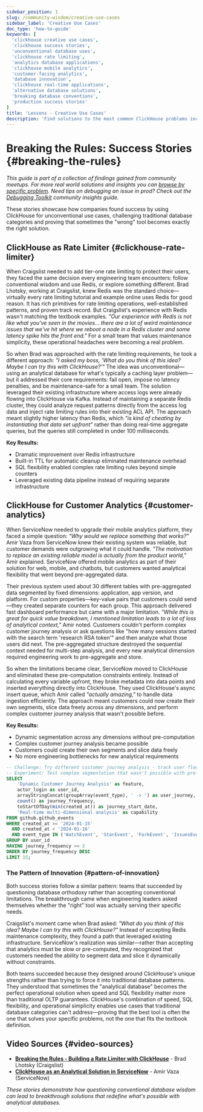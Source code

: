 ```yaml
---
sidebar_position: 1
slug: /community-wisdom/creative-use-cases
sidebar_label: 'Creative Use Cases'
doc_type: 'how-to-guide'
keywords: [
  'clickhouse creative use cases',
  'clickhouse success stories',
  'unconventional database uses',
  'clickhouse rate limiting',
  'analytics database applications',
  'clickhouse mobile analytics',
  'customer-facing analytics',
  'database innovation',
  'clickhouse real-time applications',
  'alternative database solutions',
  'breaking database conventions',
  'production success stories'
]
title: 'Lessons - Creative Use Cases'
description: 'Find solutions to the most common ClickHouse problems including slow queries, memory errors, connection issues, and configuration problems.'
---
```


# Breaking the Rules: Success Stories {#breaking-the-rules}
*This guide is part of a collection of findings gained from community meetups. For more real world solutions and insights you can [browse by specific problem](./community-wisdom.md).*
*Need tips on debugging an issue in prod? Check out the [Debugging Toolkit](./debugging-toolkit.md) community insights guide.*

These stories showcase how companies found success by using ClickHouse for unconventional use cases, challenging traditional database categories and proving that sometimes the "wrong" tool becomes exactly the right solution.

## ClickHouse as Rate Limiter {#clickhouse-rate-limiter}

When Craigslist needed to add tier-one rate limiting to protect their users, they faced the same decision every engineering team encounters: follow conventional wisdom and use Redis, or explore something different. Brad Lhotsky, working at Craigslist, knew Redis was the standard choice—virtually every rate limiting tutorial and example online uses Redis for good reason. It has rich primitives for rate limiting operations, well-established patterns, and proven track record. But Craigslist's experience with Redis wasn't matching the textbook examples. *"Our experience with Redis is not like what you've seen in the movies... there are a lot of weird maintenance issues that we've hit where we reboot a node in a Redis cluster and some latency spike hits the front end."* For a small team that values maintenance simplicity, these operational headaches were becoming a real problem.

So when Brad was approached with the rate limiting requirements, he took a different approach: *"I asked my boss, 'What do you think of this idea? Maybe I can try this with ClickHouse?'"* The idea was unconventional—using an analytical database for what's typically a caching layer problem—but it addressed their core requirements: fail open, impose no latency penalties, and be maintenance-safe for a small team. The solution leveraged their existing infrastructure where access logs were already flowing into ClickHouse via Kafka. Instead of maintaining a separate Redis cluster, they could analyze request patterns directly from the access log data and inject rate limiting rules into their existing ACL API. The approach meant slightly higher latency than Redis, which *"is kind of cheating by instantiating that data set upfront"* rather than doing real-time aggregate queries, but the queries still completed in under 100 milliseconds.

**Key Results:**
- Dramatic improvement over Redis infrastructure
- Built-in TTL for automatic cleanup eliminated maintenance overhead
- SQL flexibility enabled complex rate limiting rules beyond simple counters
- Leveraged existing data pipeline instead of requiring separate infrastructure

## ClickHouse for Customer Analytics {#customer-analytics}

When ServiceNow needed to upgrade their mobile analytics platform, they faced a simple question: *"Why would we replace something that works?"* Amir Vaza from ServiceNow knew their existing system was reliable, but customer demands were outgrowing what it could handle. *"The motivation to replace an existing reliable model is actually from the product world,"* Amir explained. ServiceNow offered mobile analytics as part of their solution for web, mobile, and chatbots, but customers wanted analytical flexibility that went beyond pre-aggregated data.

Their previous system used about 30 different tables with pre-aggregated data segmented by fixed dimensions: application, app version, and platform. For custom properties—key-value pairs that customers could send—they created separate counters for each group. This approach delivered fast dashboard performance but came with a major limitation. *"While this is great for quick value breakdown, I mentioned limitation leads to a lot of loss of analytical context,"* Amir noted. Customers couldn't perform complex customer journey analysis or ask questions like "how many sessions started with the search term 'research RSA token'" and then analyze what those users did next. The pre-aggregated structure destroyed the sequential context needed for multi-step analysis, and every new analytical dimension required engineering work to pre-aggregate and store.

So when the limitations became clear, ServiceNow moved to ClickHouse and eliminated these pre-computation constraints entirely. Instead of calculating every variable upfront, they broke metadata into data points and inserted everything directly into ClickHouse. They used ClickHouse's async insert queue, which Amir called *"actually amazing,"* to handle data ingestion efficiently. The approach meant customers could now create their own segments, slice data freely across any dimensions, and perform complex customer journey analysis that wasn't possible before.

**Key Results:**
- Dynamic segmentation across any dimensions without pre-computation
- Complex customer journey analysis became possible
- Customers could create their own segments and slice data freely  
- No more engineering bottlenecks for new analytical requirements

```sql runnable editable
-- Challenge: Try different customer journey analysis - track user flows across multiple touchpoints  
-- Experiment: Test complex segmentation that wasn't possible with pre-aggregated tables
SELECT 
    'Dynamic Customer Journey Analysis' as feature,
    actor_login as user_id,
    arrayStringConcat(groupArray(event_type), ' -> ') as user_journey,
    count() as journey_frequency,
    toStartOfDay(min(created_at)) as journey_start_date,
    'Real-time multi-dimensional analysis' as capability
FROM github.github_events 
WHERE created_at >= '2024-01-15'
  AND created_at < '2024-01-16'
  AND event_type IN ('WatchEvent', 'StarEvent', 'ForkEvent', 'IssuesEvent')
GROUP BY user_id
HAVING journey_frequency >= 3
ORDER BY journey_frequency DESC
LIMIT 15;
```

### The Pattern of Innovation {#pattern-of-innovation}

Both success stories follow a similar pattern: teams that succeeded by questioning database orthodoxy rather than accepting conventional limitations. The breakthrough came when engineering leaders asked themselves whether the "right" tool was actually serving their specific needs.

Craigslist's moment came when Brad asked: *"What do you think of this idea? Maybe I can try this with ClickHouse?"* Instead of accepting Redis maintenance complexity, they found a path that leveraged existing infrastructure. ServiceNow's realization was similar—rather than accepting that analytics must be slow or pre-computed, they recognized that customers needed the ability to segment data and slice it dynamically without constraints.

Both teams succeeded because they designed around ClickHouse's unique strengths rather than trying to force it into traditional database patterns. They understood that sometimes the "analytical database" becomes the perfect operational solution when speed and SQL flexibility matter more than traditional OLTP guarantees. ClickHouse's combination of speed, SQL flexibility, and operational simplicity enables use cases that traditional database categories can't address—proving that the best tool is often the one that solves your specific problems, not the one that fits the textbook definition.

## Video Sources {#video-sources}

- **[Breaking the Rules - Building a Rate Limiter with ClickHouse](https://www.youtube.com/watch?v=wRwqrbUjRe4)** - Brad Lhotsky (Craigslist)
- **[ClickHouse as an Analytical Solution in ServiceNow](https://www.youtube.com/watch?v=b4Pmpx3iRK4)** - Amir Vaza (ServiceNow)

*These stories demonstrate how questioning conventional database wisdom can lead to breakthrough solutions that redefine what's possible with analytical databases.*